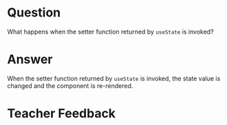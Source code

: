# Question

What happens when the setter function returned by `useState` is invoked?

# Answer

When the setter function returned by `useState` is invoked, the state value is changed and the component is re-rendered.

# Teacher Feedback

